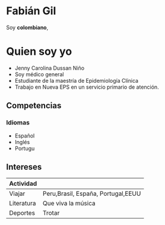 
# Fabián Gil

Soy **colombiano**, 


# Quien soy yo

* Jenny Carolina Dussan Niño 
* Soy médico general
* Estudiante de la maestría  de Epidemiología Clínica
* Trabajo en Nueva EPS en un servicio primario de atención. 

## Competencias

### Idiomas


* Español
* Inglés 
* Portugu


## Intereses


| Actividad |  |
| ------ | ------ |
| Viajar  |Peru,Brasil, España, Portugal,EEUU |
| Literatura| Que viva la música
| Deportes | Trotar|

